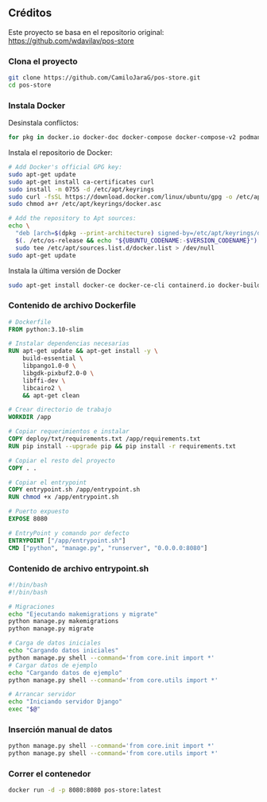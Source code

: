 ## Créditos
Este proyecto se basa en el repositorio original:  
https://github.com/wdavilav/pos-store

### Clona el proyecto
```bash
git clone https://github.com/CamiloJaraG/pos-store.git
cd pos-store
```  
### Instala Docker
Desinstala conflictos:  
```bash
for pkg in docker.io docker-doc docker-compose docker-compose-v2 podman-docker containerd runc; do sudo apt-get remove $pkg; done
```
Instala el repositorio de Docker:
```bash
# Add Docker's official GPG key:
sudo apt-get update
sudo apt-get install ca-certificates curl
sudo install -m 0755 -d /etc/apt/keyrings
sudo curl -fsSL https://download.docker.com/linux/ubuntu/gpg -o /etc/apt/keyrings/docker.asc
sudo chmod a+r /etc/apt/keyrings/docker.asc

# Add the repository to Apt sources:
echo \
  "deb [arch=$(dpkg --print-architecture) signed-by=/etc/apt/keyrings/docker.asc] https://download.docker.com/linux/ubuntu \
  $(. /etc/os-release && echo "${UBUNTU_CODENAME:-$VERSION_CODENAME}") stable" | \
  sudo tee /etc/apt/sources.list.d/docker.list > /dev/null
sudo apt-get update
```
Instala la última versión de Docker
```bash
sudo apt-get install docker-ce docker-ce-cli containerd.io docker-buildx-plugin docker-compose-plugin
```  


### Contenido de archivo Dockerfile  
```dockerfile
# Dockerfile
FROM python:3.10-slim

# Instalar dependencias necesarias
RUN apt-get update && apt-get install -y \
    build-essential \
    libpango1.0-0 \
    libgdk-pixbuf2.0-0 \
    libffi-dev \
    libcairo2 \
    && apt-get clean

# Crear directorio de trabajo
WORKDIR /app

# Copiar requerimientos e instalar
COPY deploy/txt/requirements.txt /app/requirements.txt
RUN pip install --upgrade pip && pip install -r requirements.txt

# Copiar el resto del proyecto
COPY . .

# Copiar el entrypoint
COPY entrypoint.sh /app/entrypoint.sh
RUN chmod +x /app/entrypoint.sh

# Puerto expuesto
EXPOSE 8080

# EntryPoint y comando por defecto
ENTRYPOINT ["/app/entrypoint.sh"]
CMD ["python", "manage.py", "runserver", "0.0.0.0:8080"]
```

### Contenido de archivo entrypoint.sh
```bash
#!/bin/bash
#!/bin/bash

# Migraciones
echo "Ejecutando makemigrations y migrate"
python manage.py makemigrations
python manage.py migrate 

# Carga de datos iniciales
echo "Cargando datos iniciales"
python manage.py shell --command='from core.init import *'
# Cargar datos de ejemplo
echo "Cargando datos de ejemplo"
python manage.py shell --command='from core.utils import *'

# Arrancar servidor
echo "Iniciando servidor Django"
exec "$@"
```  

### Inserción manual de datos
```bash
python manage.py shell --command='from core.init import *'
python manage.py shell --command='from core.utils import *'
```








### Correr el contenedor
```bash  
docker run -d -p 8080:8080 pos-store:latest
```
